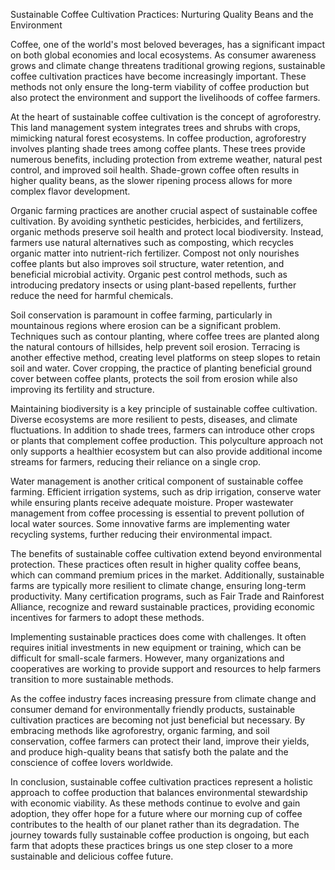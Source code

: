 Sustainable Coffee Cultivation Practices: Nurturing Quality Beans and the Environment

Coffee, one of the world's most beloved beverages, has a significant impact on both global economies and local ecosystems. As consumer awareness grows and climate change threatens traditional growing regions, sustainable coffee cultivation practices have become increasingly important. These methods not only ensure the long-term viability of coffee production but also protect the environment and support the livelihoods of coffee farmers.

At the heart of sustainable coffee cultivation is the concept of agroforestry. This land management system integrates trees and shrubs with crops, mimicking natural forest ecosystems. In coffee production, agroforestry involves planting shade trees among coffee plants. These trees provide numerous benefits, including protection from extreme weather, natural pest control, and improved soil health. Shade-grown coffee often results in higher quality beans, as the slower ripening process allows for more complex flavor development.

Organic farming practices are another crucial aspect of sustainable coffee cultivation. By avoiding synthetic pesticides, herbicides, and fertilizers, organic methods preserve soil health and protect local biodiversity. Instead, farmers use natural alternatives such as composting, which recycles organic matter into nutrient-rich fertilizer. Compost not only nourishes coffee plants but also improves soil structure, water retention, and beneficial microbial activity. Organic pest control methods, such as introducing predatory insects or using plant-based repellents, further reduce the need for harmful chemicals.

Soil conservation is paramount in coffee farming, particularly in mountainous regions where erosion can be a significant problem. Techniques such as contour planting, where coffee trees are planted along the natural contours of hillsides, help prevent soil erosion. Terracing is another effective method, creating level platforms on steep slopes to retain soil and water. Cover cropping, the practice of planting beneficial ground cover between coffee plants, protects the soil from erosion while also improving its fertility and structure.

Maintaining biodiversity is a key principle of sustainable coffee cultivation. Diverse ecosystems are more resilient to pests, diseases, and climate fluctuations. In addition to shade trees, farmers can introduce other crops or plants that complement coffee production. This polyculture approach not only supports a healthier ecosystem but can also provide additional income streams for farmers, reducing their reliance on a single crop.

Water management is another critical component of sustainable coffee farming. Efficient irrigation systems, such as drip irrigation, conserve water while ensuring plants receive adequate moisture. Proper wastewater management from coffee processing is essential to prevent pollution of local water sources. Some innovative farms are implementing water recycling systems, further reducing their environmental impact.

The benefits of sustainable coffee cultivation extend beyond environmental protection. These practices often result in higher quality coffee beans, which can command premium prices in the market. Additionally, sustainable farms are typically more resilient to climate change, ensuring long-term productivity. Many certification programs, such as Fair Trade and Rainforest Alliance, recognize and reward sustainable practices, providing economic incentives for farmers to adopt these methods.

Implementing sustainable practices does come with challenges. It often requires initial investments in new equipment or training, which can be difficult for small-scale farmers. However, many organizations and cooperatives are working to provide support and resources to help farmers transition to more sustainable methods.

As the coffee industry faces increasing pressure from climate change and consumer demand for environmentally friendly products, sustainable cultivation practices are becoming not just beneficial but necessary. By embracing methods like agroforestry, organic farming, and soil conservation, coffee farmers can protect their land, improve their yields, and produce high-quality beans that satisfy both the palate and the conscience of coffee lovers worldwide.

In conclusion, sustainable coffee cultivation practices represent a holistic approach to coffee production that balances environmental stewardship with economic viability. As these methods continue to evolve and gain adoption, they offer hope for a future where our morning cup of coffee contributes to the health of our planet rather than its degradation. The journey towards fully sustainable coffee production is ongoing, but each farm that adopts these practices brings us one step closer to a more sustainable and delicious coffee future.